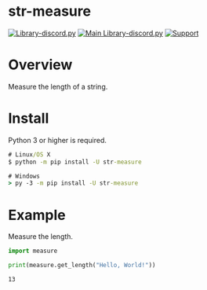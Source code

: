 # str-measure
[![Library-discord.py](https://img.shields.io/badge/Python-3.9.2-3778ae?logo=Python&logoColor=ffffff)](https://python.org) [![Main Library-discord.py](https://img.shields.io/badge/Main%20Library-discord.py-fecc34?logo=pypi&logoColor=ffffff)](https://github.com/Rapptz/discord.py) [![Support](https://img.shields.io/discord/715540925081714788?color=5865f2&label=Discord&logo=Discord&logoColor=ffffff)](https://discord.gg/RFPQmRnv2j)  

# Overview
Measure the length of a string.    

# Install
Python 3 or higher is required.    
```cmd
# Linux/OS X
$ python -m pip install -U str-measure

# Windows
> py -3 -m pip install -U str-measure
```    

# Example
Measure the length.    
```py
import measure

print(measure.get_length("Hello, World!"))
```    
```
13
```

